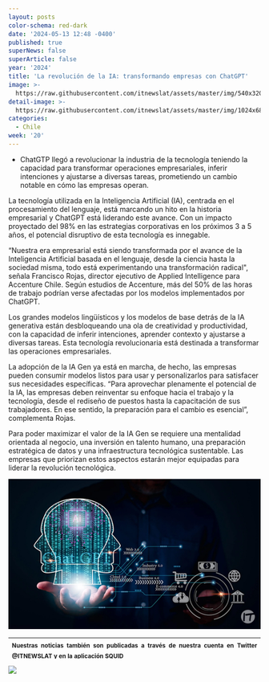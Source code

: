 ```yaml
---
layout: posts
color-schema: red-dark
date: '2024-05-13 12:48 -0400'
published: true
superNews: false
superArticle: false
year: '2024'
title: 'La revolución de la IA: transformando empresas con ChatGPT'
image: >-
  https://raw.githubusercontent.com/itnewslat/assets/master/img/540x320/ChatGPT-p.jpg
detail-image: >-
  https://raw.githubusercontent.com/itnewslat/assets/master/img/1024x680/ChatGPT-g.jpg
categories:
  - Chile
week: '20'
---
```

- ChatGTP llegó a revolucionar la industria de la tecnología teniendo la capacidad para transformar operaciones empresariales, inferir intenciones y ajustarse a diversas tareas, prometiendo un cambio notable en cómo las empresas operan.

La tecnología utilizada en la Inteligencia Artificial (IA), centrada en el procesamiento del lenguaje, está marcando un hito en la historia empresarial y ChatGPT está liderando este avance. Con un impacto proyectado del 98% en las estrategias corporativas en los próximos 3 a 5 años, el potencial disruptivo de esta tecnología es innegable.

“Nuestra era empresarial está siendo transformada por el avance de la Inteligencia Artificial basada en el lenguaje, desde la ciencia hasta la sociedad misma, todo está experimentando una transformación radical", señala Francisco Rojas, director ejecutivo de Applied Intelligence para Accenture Chile. Según estudios de Accenture, más del 50% de las horas de trabajo podrían verse afectadas por los modelos implementados por ChatGPT.

Los grandes modelos lingüísticos y los modelos de base detrás de la IA generativa están desbloqueando una ola de creatividad y productividad, con la capacidad de inferir intenciones, aprender contexto y ajustarse a diversas tareas. Esta tecnología revolucionaria está destinada a transformar las operaciones empresariales.

La adopción de la IA Gen ya está en marcha, de hecho, las empresas pueden consumir modelos listos para usar y personalizarlos para satisfacer sus necesidades específicas. “Para aprovechar plenamente el potencial de la IA, las empresas deben reinventar su enfoque hacia el trabajo y la tecnología, desde el rediseño de puestos hasta la capacitación de sus trabajadores. En ese sentido, la preparación para el cambio es esencial”, complementa Rojas.

Para poder maximizar el valor de la IA Gen se requiere una mentalidad orientada al negocio, una inversión en talento humano, una preparación estratégica de datos y una infraestructura tecnológica sustentable. Las empresas que priorizan estos aspectos estarán mejor equipadas para liderar la revolución tecnológica.

![](https://raw.githubusercontent.com/itnewslat/assets/master/img/540x320/ChatGPT-p.jpg)

<table style="height: 42px;" width="569">
<tbody>
<tr>
<td style="text-align: justify;"><sub><strong>Nuestras noticias también son publicadas a través de nuestra cuenta en Twitter <a href="https://twitter.com/itnewslat?lang=es">@ITNEWSLAT</a> y en la aplicación <a href="https://squidapp.co/en/">SQUID</a></strong></sub></td>
</tr>
</tbody>
</table>

<img src="https://tracker.metricool.com/c3po.jpg?hash=56f88a41e39ab42c063cc51676587a04"/>
